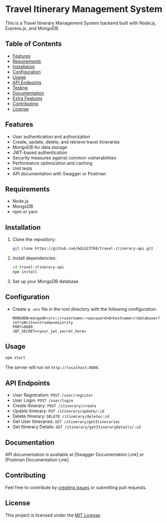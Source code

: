 # Travel Itinerary Management System

This is a Travel Itinerary Management System backend built with Node.js, Express.js, and MongoDB.

## Table of Contents

- [Features](#features)
- [Requirements](#requirements)
- [Installation](#installation)
- [Configuration](#configuration)
- [Usage](#usage)
- [API Endpoints](#api-endpoints)
- [Testing](#testing)
- [Documentation](#documentation)
- [Extra Features](#extra-features)
- [Contributing](#contributing)
- [License](#license)

## Features

- User authentication and authorization
- Create, update, delete, and retrieve travel itineraries
- MongoDB for data storage
- JWT-based authentication
- Security measures against common vulnerabilities
- Performance optimization and caching
- Unit tests
- API documentation with Swagger or Postman

## Requirements

- Node.js
- MongoDB
- npm or yarn

## Installation

1. Clone the repository:

   ```bash
   git clone https://github.com/Adib23704/travel-itinerary-api.git
   ```

2. Install dependencies:

   ```bash
   cd travel-itinerary-api
   npm install
   ```

3. Set up your MongoDB database.

## Configuration

- Create a `.env` file in the root directory with the following configuration:

  ```env
  MONGODB=mongodb+srv://<username>:<password>@<hostname>/<database>?retryWrites=true&w=majority
  PORT=8080
  JWT_SECRET=<your_jwt_secret_here>
  ```

## Usage

```bash
npm start
```

The server will run on `http://localhost:8080`.

## API Endpoints

- User Registration: `POST /user/register`
- User Login: `POST /user/login`
- Create Itinerary: `POST /itinerary/create`
- Update Itinerary: `PUT /itinerary/update/:id`
- Delete Itinerary: `DELETE /itinerary/delete/:id`
- Get User Itineraries: `GET /itinerary/getItineraries`
- Get Itinerary Details: `GET /itinerary/getItineraryDetails/:id`

## Documentation

API documentation is available at [Swagger Documentation Link] or [Postman Documentation Link].

## Contributing

Feel free to contribute by [creating issues](https://github.com/Adib23704/travel-itinerary-api/issues) or submitting pull requests.

## License

This project is licensed under the [MIT License](LICENSE).